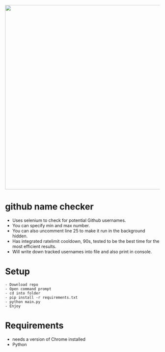 <img src="https://cdn.discordapp.com/attachments/991375523093680290/995041021010386954/unknown.png" width=600>

# github name checker
- Uses selenium to check for potential Github usernames.
- You can specify min and max number.
- You can also uncomment line 25 to make it run in the background hidden.
- Has integrated ratelimit cooldown, 90s, tested to be the best time for the most efficient results.
- Will write down tracked usernames into file and also print in console.
# Setup
```
- Download repo
- Open command prompt
- cd into folder
- pip install -r requirements.txt
- python main.py
- Enjoy
```
# Requirements
- needs a version of Chrome installed
- Python
